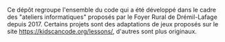 Ce dépôt regroupe l'ensemble du code qui a été développé dans le cadre des "ateliers informatiques" proposés par le Foyer Rural de Drémil-Lafage depuis 2017.
Certains projets sont des adaptations de jeux proposés sur le site https://kidscancode.org/lessons/, d'autres sont plus originaux.
